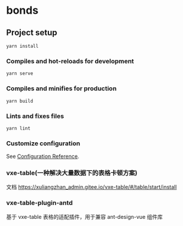 # bonds

## Project setup

```
yarn install
```

### Compiles and hot-reloads for development

```
yarn serve
```

### Compiles and minifies for production

```
yarn build
```

### Lints and fixes files

```
yarn lint
```

### Customize configuration

See [Configuration Reference](https://cli.vuejs.org/config/).

### vxe-table(一种解决大量数据下的表格卡顿方案)

文档 https://xuliangzhan_admin.gitee.io/vxe-table/#/table/start/install

### vxe-table-plugin-antd

基于 vxe-table 表格的适配插件，用于兼容 ant-design-vue 组件库
